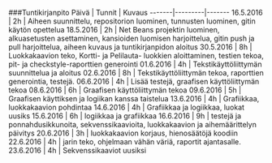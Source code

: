 ﻿###Tuntikirjanpito
Päivä | Tunnit | Kuvaus
-------|---------|-------
16.5.2016 | 2h | Aiheen suunnittelu, repositorion luominen, tunnusten luominen, gitin käytön opettelua
18.5.2016 | 2h | Net Beans projektin luominen, alkuasetusten asettaminen, kansioiden luomisen harjoittelua, gitin push ja pull harjoittelua, aiheen kuvaus ja tuntikirjanpidon aloitus
30.5.2016 | 8h | Luokkakaavion teko, Kortti- ja Pelilauta- luokkien aloittaminen, testien tekoa, pit- ja checkstyle-raporttien generointi
01.6.2016 | 4h | Tekstikäyttöliittymän suunnittelua ja aloitus
02.6.2016 | 8h | Tekstikäyttöliittymän tekoa, raporttien generointia, testejä.
06.6.2016 | 4h | Lisää testejä, graafisen käyttöliittymän tekoa
08.6.2016 | 6h | Graafisen käyttöliittymän tekoa
09.6.2016 | 5h | Graafisen käyttiksen ja logiikan kanssa taistelua
13.6.2016 | 4h | Grafiikkaa, luokkakaavion pohdintaa
14.6.2016 | 4h | Grafiikkaa ja logiikkaa, luokat uusiks
15.6.2016 | 6h | logiikkaa ja grafiikkaa
16.6.2016 | 9h | testejä ja ponnahdusikkunoita, sekvenssikaavioita, luokkakaavion ja aihemäärittelyn päivitys
20.6.2016 | 3h | luokkakaavion korjaus, hienosäätöjä koodiin
22.6.2016 | 4h | jarin teko, ohjelmaan vähän väriä, raportit ajantasalle.
23.6.2016 | 4h | Sekvenssikaaviot uusiksi
